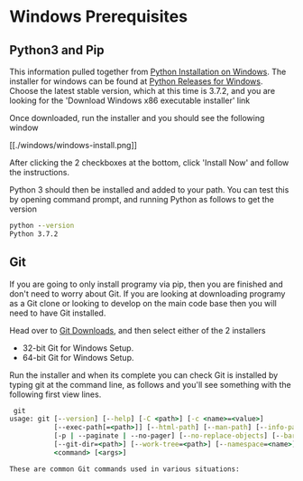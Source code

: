 # Windows Prerequisites

## Python3 and Pip
This information pulled together from [Python Installation on Windows](https://docs.python.org/3/using/windows.html#windows-full). The installer for windows can be found at [Python Releases for Windows](https://www.python.org/downloads/windows/). Choose the latest stable version, which at this time is 3.7.2, and you are looking for the 'Download Windows x86 executable installer' link

Once downloaded, run the installer and you should see the following window

[[./windows/windows-install.png]]

After clicking the 2 checkboxes at the bottom, click 'Install Now' and follow the instructions. 

Python 3 should then be installed and added to your path. You can test this by opening command prompt, and running Python as follows to get the version

```cmd
python --version
Python 3.7.2
```

## Git
If you are going to only install programy via pip, then you are finished and don't need to worry about Git. If you are looking at downloading programy as a Git clone or looking to develop on the main code base then you will need to have Git installed.

Head over to [Git Downloads](https://git-scm.com/download/win), and then select either of the 2 installers
* 32-bit Git for Windows Setup.
* 64-bit Git for Windows Setup.

Run the installer and when its complete you can check Git is installed by typing git at the command line, as follows and you'll see something with the following first view lines.
```cmd
 git
usage: git [--version] [--help] [-C <path>] [-c <name>=<value>]
           [--exec-path[=<path>]] [--html-path] [--man-path] [--info-path]
           [-p | --paginate | --no-pager] [--no-replace-objects] [--bare]
           [--git-dir=<path>] [--work-tree=<path>] [--namespace=<name>]
           <command> [<args>]

These are common Git commands used in various situations:
```
